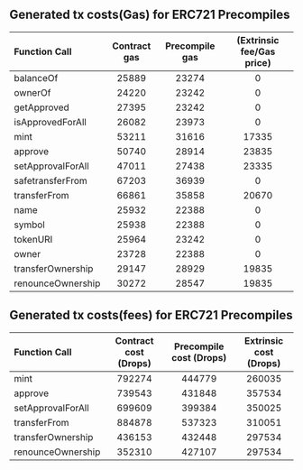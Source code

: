 ## Generated tx costs(Gas) for ERC721 Precompiles

| Function Call     | Contract gas | Precompile gas | (Extrinsic fee/Gas price) |
|:------------------|:------------:|:--------------:|:-------------------------:|
| balanceOf         |    25889     |     23274      |             0             |
| ownerOf           |    24220     |     23242      |             0             |
| getApproved       |    27395     |     23242      |             0             |
| isApprovedForAll  |    26082     |     23973      |             0             |
| mint              |    53211     |     31616      |           17335           |
| approve           |    50740     |     28914      |           23835           |
| setApprovalForAll |    47011     |     27438      |           23335           |
| safetransferFrom  |    67203     |     36939      |             0             |
| transferFrom      |    66861     |     35858      |           20670           |
| name              |    25932     |     22388      |             0             |
| symbol            |    25938     |     22388      |             0             |
| tokenURI          |    25964     |     23242      |             0             |
| owner             |    23728     |     22388      |             0             |
| transferOwnership |    29147     |     28929      |           19835           |
| renounceOwnership |    30272     |     28547      |           19835           |


## Generated tx costs(fees) for ERC721 Precompiles

| Function Call     | Contract cost (Drops) | Precompile cost (Drops) | Extrinsic cost (Drops) |
|:------------------|:---------------------:|:-----------------------:|:----------------------:|
| mint              |        792274         |         444779          |         260035         |
| approve           |        739543         |         431848          |         357534         |
| setApprovalForAll |        699609         |         399384          |         350025         |
| transferFrom      |        884878         |         537323          |         310051         |
| transferOwnership |        436153         |         432448          |         297534         |
| renounceOwnership |        352310         |         427107          |         297534         |

